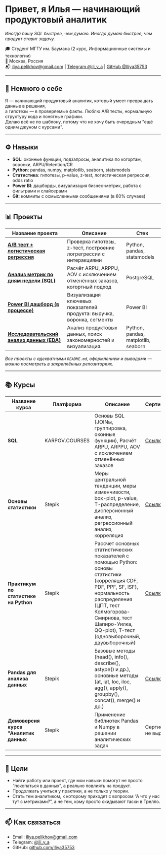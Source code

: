 # Привет, я Илья — начинающий продуктовый аналитик

*Иногда пишу SQL быстрее, чем думаю. Иногда думаю быстрее, чем продукт ставит задачу.*

🎓 Студент МГТУ им. Баумана (2 курс, Информационные системы и технологии)  
📍 Москва, Россия  
📬 iliya.pelikhov@gmail.com | [Telegram @ili_y_a](https://t.me/ili_y_a) | [GitHub @Iliya35753](https://github.com/Iliya35753)

---

## 🧠 Немного о себе

Я — начинающий продуктовый аналитик, который умеет превращать данные в решения,  
а гипотезы — в проверяемые факты. Люблю A/B тесты, нормальную структуру кода и понятные графики.  
Делаю всё не по шаблону, потому что не хочу быть очередным "ещё одним джуном с курсами".

---

## ⚙️ Навыки

- **SQL**: оконные функции, подзапросы, аналитика по когортам, воронки, ARPU/Retention/CR
- **Python**: pandas, numpy, matplotlib, seaborn, statsmodels
- **Статистика**: гипотезы, p-value, z-test, логистическая регрессия, odds ratio
- **Power BI**: дашборды, визуализация бизнес-метрик, работа с фильтрами и слайсерами
- **Git**: коммиты с осмысленными сообщениями (в 60% случаев)

---

## 📊 Проекты

| Название проекта                               | Описание                                                                 | Стек               |
|------------------------------------------------|--------------------------------------------------------------------------|--------------------|
| [**A/B тест + логистическая регрессия**](https://github.com/Iliya35753/product_analisys/tree/main/AB%20test/main.ipynb)        | Проверка гипотезы, z-тест, построение логрегрессии с интеракциями        | Python, pandas, statsmodels |
| [**Анализ метрик по дням недели (SQL)**](https://github.com/Iliya35753/product_analisys/tree/main/SQL)       | Расчёт ARPU, ARPPU, AOV с исключением отменённых заказов, когортный подход | PostgreSQL |
| [**Power BI дашборд (в процессе)**](https://github.com/Iliya35753/product_analisys/blob/main/power%20bi/retail_dashboard/retail_db.md)              | Визуализация ключевых показателей продукта: выручка, воронка, сегменты   | Power BI           |
| [**Исследовательский анализ данных (EDA)**](https://github.com/Iliya35753/product_analisys/blob/main/EDA/main.ipynb) | Анализ продуктовых данных, поиск закономерностей и визуализация. | Python, pandas, matplotlib, seaborn |


*Все проекты с адекватными `README.md`, оформлением и выводами — можно посмотреть в закреплённых репозиториях.*

---

## 📚 Курсы

| Название курса                      | Платформа        |Описание                                                                                               | Сертификат |
|----------------------------------------|------------------|-----------------------------------------------------------------------------------------------------------|--------------|
| **SQL**                                | KARPOV.COURSES   | Основы SQL (JOINы, группировка, оконные функции), Расчёт ARPU, ARPPU, AOV с исключением отменённых заказов | [Ссылка](https://lab.karpov.courses/certificate/e747e188-fa77-42d2-abc0-6f24426eecbc/) |
| **Основы статистики**                 | Stepik           | Меры центральной тенденции, меры изменчивости, box-plot, p-value, Т-распределение, дисперсионный анализ, регрессионный анализ, корреляция| [Ссылка](https://stepik.org/cert/2765488) |
| **Практикум по статистике на Python**  | Stepik           | Рассчет основных статистических показателей с помощью  Python: основы статистики (корреляция CDF, PDF, PPF, SF, ISF), нормальность распределения (ЦПТ, тест Колмогорова-Смирнова, тест Шапиро-Уилка, QQ-plot), T-тест (одновыборочный, двувыборочный)     | [Ссылка](https://stepik.org/cert/2781738) |
| **Pandas для анализа данных** | Stepik | Базовые методы (head(), info(), describe(), astype() и др.), основные методы (at, iat, loc, iloc, agg(), apply(), groupby(), concat(), merge() и др.) | [Ссылка](https://stepik.org/cert/2749911)
| **Демоверсия курса "Аналитик данных**  | Stepik           | Применение библиотек Pandas и Numpy в решении аналитических задач         | Сертификат не выдается |




---

## 💬 Цели

- Найти работу или проект, где мои навыки помогут не просто “покопаться в данных”, а реально повлиять на продукт.
- Продолжать учиться у практики, а не только у теории.
- Стать тем аналитиком, к которому приходят с вопросом “А что у нас тут с метриками?”, а не тем, кому просто скидывают таски в Трелло.

---

## 📫 Как связаться

- Email: iliya.pelikhov@gmail.com  
- Telegram: [@ili_y_a](https://t.me/ili_y_a)  
- GitHub: [github.com/Iliya35753](https://github.com/Iliya35753)

